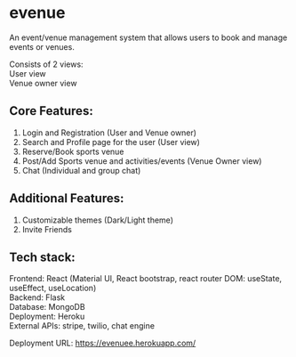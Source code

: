 # evenue

An event/venue management system that allows users to book and manage events or venues.

Consists of 2 views: \
User view \
Venue owner view

## Core Features: 
1. Login and Registration (User and Venue owner) 
2. Search and Profile page for the user (User view) 
3. Reserve/Book sports venue 
4. Post/Add Sports venue and activities/events (Venue Owner view) 
5. Chat (Individual and group chat)

## Additional Features: 
1. Customizable themes (Dark/Light theme) 
2. Invite Friends 

## Tech stack:

Frontend: React (Material UI, React bootstrap, react router DOM: useState, useEffect, useLocation) \
Backend: Flask \
Database: MongoDB \
Deployment: Heroku \
External APIs: stripe, twilio, chat engine

Deployment URL: https://evenuee.herokuapp.com/

